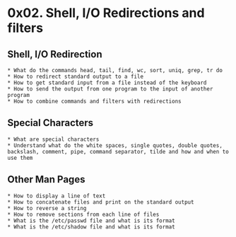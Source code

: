 # 0x02. Shell, I/O Redirections and filters

## Shell, I/O Redirection

	* What do the commands head, tail, find, wc, sort, uniq, grep, tr do
    * How to redirect standard output to a file
    * How to get standard input from a file instead of the keyboard
    * How to send the output from one program to the input of another program
    * How to combine commands and filters with redirections

## Special Characters

    * What are special characters
    * Understand what do the white spaces, single quotes, double quotes, backslash, comment, pipe, command separator, tilde and how and when to use them

## Other Man Pages

    * How to display a line of text
    * How to concatenate files and print on the standard output
    * How to reverse a string
    * How to remove sections from each line of files
    * What is the /etc/passwd file and what is its format
    * What is the /etc/shadow file and what is its format

